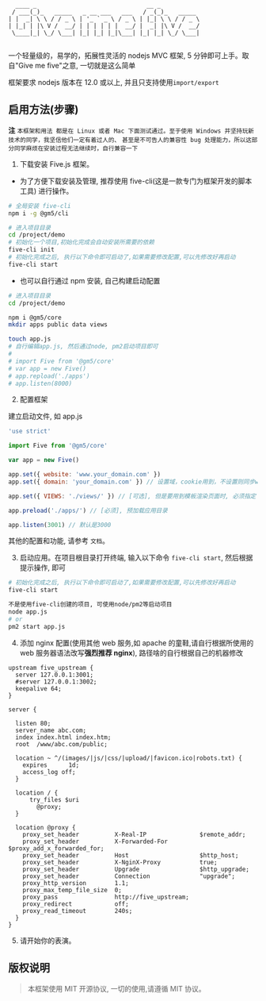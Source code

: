 ```
  ____ _                               __ _           
 / ___(_)_   _____   _ __ ___   ___   / _(_)_   _____ 
| |  _| \ \ / / _ \ | '_ ` _ \ / _ \ | |_| \ \ / / _ \
| |_| | |\ V /  __/ | | | | | |  __/ |  _| |\ V /  __/
 \____|_| \_/ \___| |_| |_| |_|\___| |_| |_| \_/ \___|
                                                      
```

一个轻量级的，易学的，拓展性灵活的 nodejs MVC 框架, 5 分钟即可上手。取自"Give me five"之意, 一切就是这么简单

框架要求 nodejs 版本在 12.0 或以上, 并且只支持使用`import/export`

## 启用方法(步骤)

**注**
`本框架和用法 都是在 Linux 或者 Mac 下面测试通过。至于使用 Windows 并坚持玩新技术的同学，我坚信他们一定有着过人的、`
`甚至是不可告人的兼容性 bug 处理能力，所以这部分同学麻烦在安装过程无法继续时，自行兼容一下`

1.  下载安装 Five.js 框架。

  * 为了方便下载安装及管理, 推荐使用 five-cli(这是一款专门为框架开发的脚本工具) 进行操作。

```bash
# 全局安装 five-cli
npm i -g @gm5/cli

# 进入项目目录
cd /project/demo
# 初始化一个项目,初始化完成会自动安装所需要的依赖
five-cli init
# 初始化完成之后, 执行以下命令即可启动了,如果需要修改配置,可以先修改好再启动
five-cli start
```

  * 也可以自行通过 npm 安装, 自己构建启动配置

```bash
# 进入项目目录
cd /project/demo

npm i @gm5/core
mkdir apps public data views

touch app.js
# 自行编辑app.js, 然后通过node, pm2启动项目即可
#
# import Five from '@gm5/core'
# var app = new Five()
# app.repload('./apps')
# app.listen(8000)

```


2.  配置框架

建立启动文件, 如 app.js

```javascript
'use strict'

import Five from '@gm5/core'

var app = new Five()

app.set({ website: 'www.your_domain.com' })
app.set({ domain: 'your_domain.com' }) // 设置域，cookie用到，不设置则同步website

app.set({ VIEWS: './views/' }) // [可选], 但是要用到模板渲染页面时, 必须指定

app.preload('./apps/') // [必须], 预加载应用目录

app.listen(3001) // 默认是3000
```

其他的配置和功能, 请参考 `文档`。


3.  启动应用。在项目根目录打开终端, 输入以下命令 `five-cli start`, 然后根据提示操作, 即可

```bash
# 初始化完成之后, 执行以下命令即可启动了,如果需要修改配置,可以先修改好再启动
five-cli start

不是使用five-cli创建的项目, 可使用node/pm2等启动项目
node app.js
# or
pm2 start app.js
```


4.  添加 nginx 配置(使用其他 web 服务,如 apache 的童鞋,请自行根据所使用的 web 服务器语法改写**强烈推荐 nginx**), 路径啥的自行根据自己的机器修改

```nginx
upstream five_upstream {
  server 127.0.0.1:3001;
  #server 127.0.0.1:3002;
  keepalive 64;
}

server {

  listen 80;
  server_name abc.com;
  index index.html index.htm;
  root  /www/abc.com/public;

  location ~ ^/(images/|js/|css/|upload/|favicon.ico|robots.txt) {
    expires      1d;
    access_log off;
  }

  location / {
      try_files $uri
        @proxy;
  }

  location @proxy {
    proxy_set_header          X-Real-IP               $remote_addr;
    proxy_set_header          X-Forwarded-For         $proxy_add_x_forwarded_for;
    proxy_set_header          Host                    $http_host;
    proxy_set_header          X-NginX-Proxy           true;
    proxy_set_header          Upgrade                 $http_upgrade;
    proxy_set_header          Connection              "upgrade";
    proxy_http_version        1.1;
    proxy_max_temp_file_size  0;
    proxy_pass                http://five_upstream;
    proxy_redirect            off;
    proxy_read_timeout        240s;
  }
}
```




5.  请开始你的表演。

## 版权说明

> 本框架使用 MIT 开源协议, 一切的使用,请遵循 MIT 协议。
